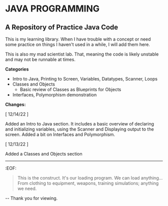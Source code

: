 # JAVA PROGRAMMING
## A Repository of Practice Java Code

This is my learning library. When I have trouble with a concept or need some practice on things I haven't used in a while, I will add them here.

This is also my mad scientist lab. That, meaning the code is likely unstable and may not be runnable at times.

**Categories**

- Intro to Java, Printing to Screen, Variables, Datatypes, Scanner, Loops
- Classes and Objects
	+ Basic review of Classes as Blueprints for Objects
- Interfaces, Polymorphism demonstration

**Changes:**

[ 12/14/22 ]

Added an Intro to Java section. It includes a basic overview of declaring and initializing variables, using the Scanner and Displaying output to the screen. Added a bit on Interfaces and Polymorphism.

[ 12/13/22 ] 

Added a Classes and Objects section

---
:EOF:	
>This is the construct. It's our loading program. We can load anything...
	From clothing to equipment, weapons, training simulations; anything we need.
	

-- Thank you for viewing.